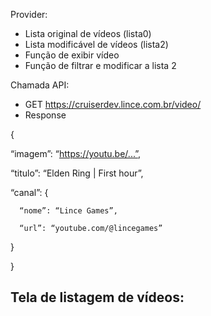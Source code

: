 Provider:
- Lista original de vídeos (lista0)
- Lista modificável de vídeos (lista2)
- Função de exibir vídeo
- Função de filtrar e modificar a lista 2

Chamada API:
- GET https://cruiserdev.lince.com.br/video/<ID>
- Response

{

“imagem”: “https://youtu.be/...”,

“titulo”: “Elden Ring | First hour”,

“canal”: {

      “nome”: “Lince Games”,

      “url”: “youtube.com/@lincegames”

}

}

Tela de listagem de vídeos:
- 